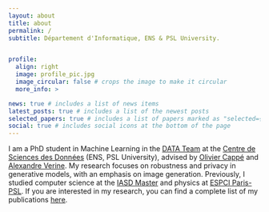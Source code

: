 ```yaml
---
layout: about
title: about
permalink: /
subtitle: Département d'Informatique, ENS & PSL University.


profile:
  align: right
  image: profile_pic.jpg
  image_circular: false # crops the image to make it circular
  more_info: >

news: true # includes a list of news items
latest_posts: true # includes a list of the newest posts
selected_papers: true # includes a list of papers marked as "selected={true}"
social: true # includes social icons at the bottom of the page
---
```


I am a PhD student in Machine Learning in the [DATA Team](https://www.di.ens.fr/data/) at the [Centre de Sciences des Données](https://csd.ens.psl.eu/) (ENS, PSL University), advised by [Olivier Cappé](https://www.di.ens.fr/~cappe/) and [Alexandre Verine](https://www.alexverine.com/). My research focuses on robustness and privacy in generative models, with an emphasis on image generation. Previously, I studied computer science at the [IASD Master](https://www.masteriasd.eu/fr/) and physics at [ESPCI Paris-PSL](https://www.espci.psl.eu/fr/).
If you are interested in my research, you can find a complete list of my publications [here](./publications/).
